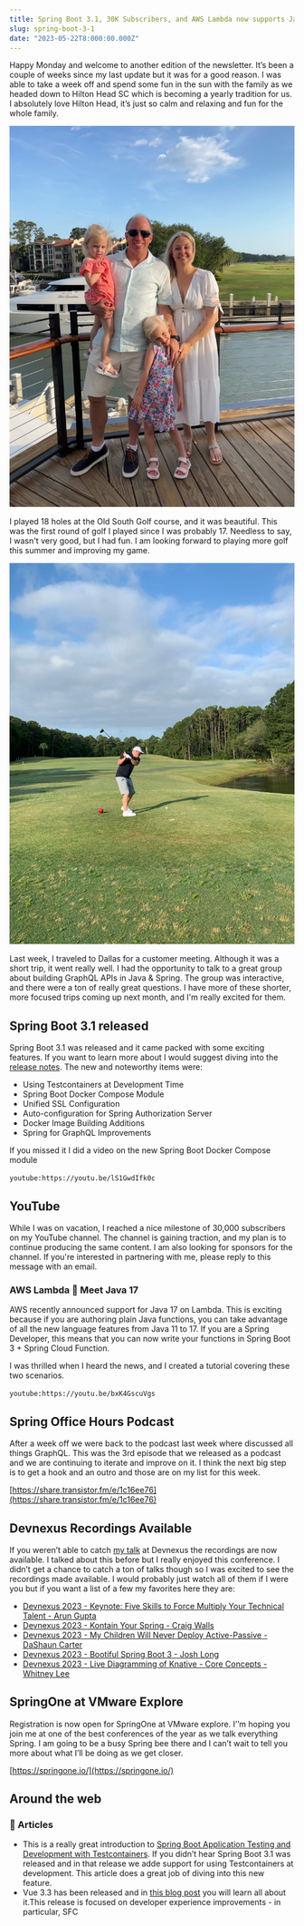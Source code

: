 ```yaml
---
title: Spring Boot 3.1, 30K Subscribers, and AWS Lambda now supports Java 17!
slug: spring-boot-3-1
date: "2023-05-22T8:000:00.000Z"
---
```


Happy Monday and welcome to another edition of the newsletter. It’s been a couple of weeks since my last update but it was for a good reason. I was able to take a week off and spend some fun in the sun with the family as we headed down to Hilton Head SC which is becoming a yearly tradition for us. I absolutely love Hilton Head, it’s just so calm and relaxing and fun for the whole family.

![Hilton Head Family](./hilton-head-family.jpeg)

I played 18 holes at the Old South Golf course, and it was beautiful. This was the first round of golf I played since I was probably 17. Needless to say, I wasn't very good, but I had fun. I am looking forward to playing more golf this summer and improving my game.

![Golf in Hilton Head](./hilton-head-golf.jpeg)

Last week, I traveled to Dallas for a customer meeting. Although it was a short trip, it went really well. I had the opportunity to talk to a great group about building GraphQL APIs in Java & Spring. The group was interactive, and there were a ton of really great questions. I have more of these shorter, more focused trips coming up next month, and I'm really excited for them.

## Spring Boot 3.1 released

Spring Boot 3.1 was released and it came packed with some exciting features. If you want to learn more about I would suggest diving into the [release notes](https://github.com/spring-projects/spring-boot/wiki/Spring-Boot-3.1-Release-Notes). The new and noteworthy items were:

- Using Testcontainers at Development Time
- Spring Boot Docker Compose Module
- Unified SSL Configuration
- Auto-configuration for Spring Authorization Server
- Docker Image Building Additions
- Spring for GraphQL Improvements

If you missed it I did a video on the new Spring Boot Docker Compose module

`youtube:https://youtu.be/lS1GwdIfk0c`

## YouTube

While I was on vacation, I reached a nice milestone of 30,000 subscribers on my YouTube channel. The channel is gaining traction, and my plan is to continue producing the same content. I am also looking for sponsors for the channel. If you're interested in partnering with me, please reply to this message with an email.

### AWS Lambda 🤝 Meet Java 17

AWS recently announced support for Java 17 on Lambda. This is exciting because if you are authoring plain Java functions, you can take advantage of all the new language features from Java 11 to 17. If you are a Spring Developer, this means that you can now write your functions in Spring Boot 3 + Spring Cloud Function.

I was thrilled when I heard the news, and I created a tutorial covering these two scenarios.

`youtube:https://youtu.be/bxK4GscuVgs`

## Spring Office Hours Podcast

After a week off we were back to the podcast last week where discussed all things GraphQL. This was the 3rd episode that we released as a podcast and we are continuing to iterate and improve on it. I think the next big step is to get a hook and an outro and those are on my list for this week.

[https://share.transistor.fm/e/1c16ee76](https://share.transistor.fm/e/1c16ee76)

## Devnexus Recordings Available

If you weren’t able to catch [my talk](https://www.youtube.com/watch?v=_jTBKo1qxoA&t=274s) at Devnexus the recordings are now available. I talked about this before but I really enjoyed this conference. I didn’t get a chance to catch a ton of talks though so I was excited to see the recordings made available. I would probably just watch all of them if I were you but if you want a list of a few my favorites here they are:

- [Devnexus 2023 - Keynote: Five Skills to Force Multiply Your Technical Talent - Arun Gupta](https://www.youtube.com/watch?v=0GXmTfNoSlY)
- [Devnexus 2023 - Kontain Your Spring - Craig Walls](https://www.youtube.com/watch?v=EZBHAwuQl_U)
- [Devnexus 2023 - My Children Will Never Deploy Active-Passive - DaShaun Carter](https://www.youtube.com/watch?v=h7RhUVRxqYY)
- [Devnexus 2023 - Bootiful Spring Boot 3 - Josh Long](https://www.youtube.com/watch?v=98cwiZOhoOM)
- [Devnexus 2023 - Live Diagramming of Knative - Core Concepts - Whitney Lee](https://www.notion.so/Spring-Boot-3-1-30K-Subscribers-and-AWS-Lambda-now-supports-Java-17-05fe848e7a124bcd9b625ec8541027a6)

## SpringOne at VMware Explore

Registration is now open for SpringOne at VMware explore. I’’m hoping you join me at one of the best conferences of the year as we talk everything Spring. I am going to be a busy Spring bee there and I can’t wait to tell you more about what I’ll be doing as we get closer.

[https://springone.io/](https://springone.io/)

## Around the web

### 📝 Articles

- This is a really great introduction to [Spring Boot Application Testing and Development with Testcontainers](https://www.atomicjar.com/2023/05/spring-boot-3-1-0-testcontainers-for-testing-and-local-development/). If you didn’t hear Spring Boot 3.1 was released and in that release we adde support for using Testcontainers at development. This article does a great job of diving into this new feature.
- Vue 3.3 has been released and in [this blog post](https://blog.vuejs.org/posts/vue-3-3) you will learn all about it.This release is focused on developer experience improvements - in particular, SFC **<script setup>** usage with TypeScript.

### 🎬 Videos

- I really enjoyed [this video by Colin and Samir](https://www.youtube.com/watch?v=jnNQEiPs5r0) where they interviewed the Deep fake Tom Cruise. I thought it was really great insight into who Miles Fisher is and I honestly can’t remember walking away from an interview pulling for a person more than I have here with Miles. He is funny, creative, super talented and I can’t wait to see what he does next.

### 🐦 Tweet

I’m getting really excited for KCDC next month! If you haven’t registered yet you can do so using the code **FriendOfDanVega** for an extra 10% off. I hope to see you there!

[https://twitter.com/therealdanvega/status/1659182193762082817](https://twitter.com/therealdanvega/status/1659182193762082817)

## Until Next Week

I hope you enjoyed this newsletter installment, and I will talk to you in the next one. If you have any links you would like me to include please [contact me](http://twitter.com/therealdanvega) and I might add them to a future newsletter. I hope you have a great week and as always friends...

Happy Coding<br/>
Dan Vega<br/>
danvega@gmail.com<br/>
[https://www.danvega.dev](https://www.danvega.dev)

